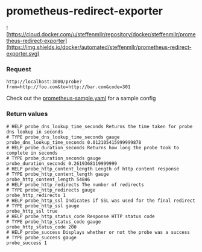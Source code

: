 # prometheus-redirect-exporter

![https://cloud.docker.com/u/steffenmllr/repository/docker/steffenmllr/prometheus-redirect-exporter](https://img.shields.io/docker/automated/steffenmllr/prometheus-redirect-exporter.svg)

### Request
```
http://localhost:3000/probe?from=http://foo.com&to=http://bar.com&code=301
```

Check out the [prometheus-sample.yaml](prometheus-sample.yaml) for a sample config

### Return values

```
# HELP probe_dns_lookup_time_seconds Returns the time taken for probe dns lookup in seconds
# TYPE probe_dns_lookup_time_seconds gauge
probe_dns_lookup_time_seconds 0.012105415999999878
# HELP probe_duration_seconds Returns how long the probe took to complete in seconds
# TYPE probe_duration_seconds gauge
probe_duration_seconds 0.2619368119999999
# HELP probe_http_content_length Length of http content response
# TYPE probe_http_content_length gauge
probe_http_content_length 54846
# HELP probe_http_redirects The number of redirects
# TYPE probe_http_redirects gauge
probe_http_redirects 1
# HELP probe_http_ssl Indicates if SSL was used for the final redirect
# TYPE probe_http_ssl gauge
probe_http_ssl true
# HELP probe_http_status_code Response HTTP status code
# TYPE probe_http_status_code gauge
probe_http_status_code 200
# HELP probe_success Displays whether or not the probe was a success
# TYPE probe_success gauge
probe_success 1
```
